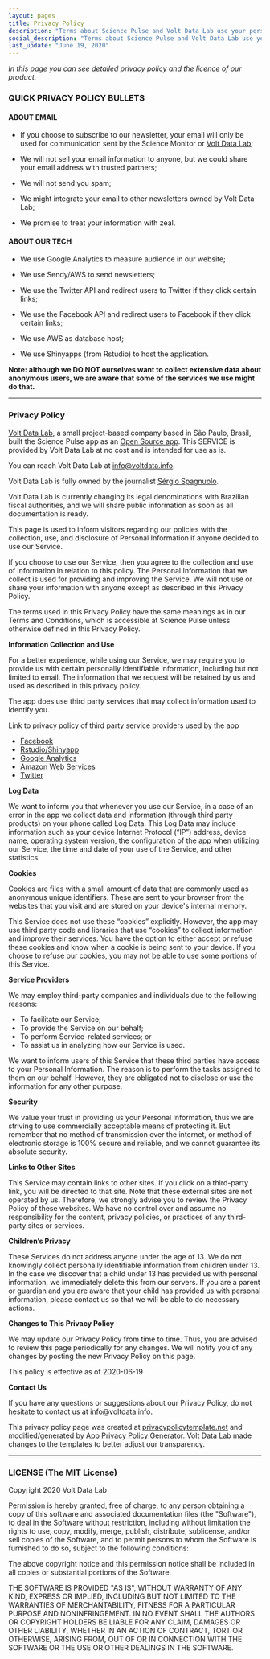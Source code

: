 ```yaml
---
layout: pages
title: Privacy Policy
description: "Terms about Science Pulse and Volt Data Lab use your personal information."
social_description: "Terms about Science Pulse and Volt Data Lab use your personal information."
last_update: "June 19, 2020"
---
```


_In this page you can see detailed privacy policy and the licence of our product._

### QUICK PRIVACY POLICY BULLETS

#### ABOUT EMAIL  

- If you choose to subscribe to our newsletter, your email will only be used for communication sent by the Science Monitor or [Volt Data Lab](www.voltdata.info);

- We will not sell your email information to anyone, but we could share your email address with trusted partners;

- We will not send you spam;

- We might integrate your email to other newsletters owned by Volt Data Lab;

- We promise to treat your information with zeal.

#### ABOUT OUR TECH

- We use Google Analytics to measure audience in our website;

- We use Sendy/AWS to send newsletters;

- We use the Twitter API and redirect users to Twitter if they click certain links;

- We use the Facebook API and redirect users to Facebook if they click certain links;

- We use AWS as database host;

- We use Shinyapps (from Rstudio) to host the application.

**Note: although we DO NOT ourselves want to collect extensive data about anonymous users, we are aware that some of the services we use might do that.**

<hr>

### Privacy Policy

[Volt Data Lab](www.voltdata.info), a small project-based company based in São Paulo, Brasil, built the Science Pulse app as an [Open Source app](https://github.com/voltdatalab/science_monitor-public). This SERVICE is provided by Volt Data Lab at no cost and is intended for use as is.

You can reach Volt Data Lab at [info@voltdata.info](mailto:info@voltdata.info).

Volt Data Lab is fully owned by the journalist [Sérgio Spagnuolo](https://www.linkedin.com/in/sergiospagnuolo/).

Volt Data Lab is currently changing its legal denominations with Brazilian fiscal authorities, and we will share public information as soon as all documentation is ready.

This page is used to inform visitors regarding our policies with the collection, use, and disclosure of Personal Information if anyone decided to use our Service.

If you choose to use our Service, then you agree to the collection and use of information in relation to this policy. The Personal Information that we collect is used for providing and improving the Service. We will not use or share your information with anyone except as described in this Privacy Policy.

The terms used in this Privacy Policy have the same meanings as in our Terms and Conditions, which is accessible at Science Pulse unless otherwise defined in this Privacy Policy.

**Information Collection and Use**

For a better experience, while using our Service, we may require you to provide us with certain personally identifiable information, including but not limited to email. The information that we request will be retained by us and used as described in this privacy policy.

The app does use third party services that may collect information used to identify you.

Link to privacy policy of third party service providers used by the app

*   [Facebook](https://www.facebook.com/about/privacy/update/printable)
*   [Rstudio/Shinyapp](https://rstudio.com/about/privacy-policy/)
*   [Google Analytics](https://policies.google.com/privacy?hl=en-US)
*   [Amazon Web Services](https://aws.amazon.com/pinpoint/data-privacy-compliance-faq/)
*   [Twitter](https://twitter.com/en/privacy)

**Log Data**

We want to inform you that whenever you use our Service, in a case of an error in the app we collect data and information (through third party products) on your phone called Log Data. This Log Data may include information such as your device Internet Protocol (“IP”) address, device name, operating system version, the configuration of the app when utilizing our Service, the time and date of your use of the Service, and other statistics.

**Cookies**

Cookies are files with a small amount of data that are commonly used as anonymous unique identifiers. These are sent to your browser from the websites that you visit and are stored on your device's internal memory.

This Service does not use these “cookies” explicitly. However, the app may use third party code and libraries that use “cookies” to collect information and improve their services. You have the option to either accept or refuse these cookies and know when a cookie is being sent to your device. If you choose to refuse our cookies, you may not be able to use some portions of this Service.

**Service Providers**

We may employ third-party companies and individuals due to the following reasons:

*   To facilitate our Service;
*   To provide the Service on our behalf;
*   To perform Service-related services; or
*   To assist us in analyzing how our Service is used.

We want to inform users of this Service that these third parties have access to your Personal Information. The reason is to perform the tasks assigned to them on our behalf. However, they are obligated not to disclose or use the information for any other purpose.

**Security**

We value your trust in providing us your Personal Information, thus we are striving to use commercially acceptable means of protecting it. But remember that no method of transmission over the internet, or method of electronic storage is 100% secure and reliable, and we cannot guarantee its absolute security.

**Links to Other Sites**

This Service may contain links to other sites. If you click on a third-party link, you will be directed to that site. Note that these external sites are not operated by us. Therefore, we strongly advise you to review the Privacy Policy of these websites. We have no control over and assume no responsibility for the content, privacy policies, or practices of any third-party sites or services.

**Children’s Privacy**

These Services do not address anyone under the age of 13. We do not knowingly collect personally identifiable information from children under 13\. In the case we discover that a child under 13 has provided us with personal information, we immediately delete this from our servers. If you are a parent or guardian and you are aware that your child has provided us with personal information, please contact us so that we will be able to do necessary actions.

**Changes to This Privacy Policy**

We may update our Privacy Policy from time to time. Thus, you are advised to review this page periodically for any changes. We will notify you of any changes by posting the new Privacy Policy on this page.

This policy is effective as of 2020-06-19

**Contact Us**

If you have any questions or suggestions about our Privacy Policy, do not hesitate to contact us at [info@voltdata.info](mailto:info@voltdata.info).

This privacy policy page was created at [privacypolicytemplate.net](https://privacypolicytemplate.net) and modified/generated by [App Privacy Policy Generator](https://app-privacy-policy-generator.firebaseapp.com/). Volt Data Lab made changes to the templates to better adjust our transparency.

<hr>

### LICENSE (The MIT License)

Copyright 2020 Volt Data Lab

Permission is hereby granted, free of charge, to any person obtaining a copy of this software and associated documentation files (the "Software"), to deal in the Software without restriction, including without limitation the rights to use, copy, modify, merge, publish, distribute, sublicense, and/or sell copies of the Software, and to permit persons to whom the Software is furnished to do so, subject to the following conditions:

The above copyright notice and this permission notice shall be included in all copies or substantial portions of the Software.

THE SOFTWARE IS PROVIDED "AS IS", WITHOUT WARRANTY OF ANY KIND, EXPRESS OR IMPLIED, INCLUDING BUT NOT LIMITED TO THE WARRANTIES OF MERCHANTABILITY, FITNESS FOR A PARTICULAR PURPOSE AND NONINFRINGEMENT. IN NO EVENT SHALL THE AUTHORS OR COPYRIGHT HOLDERS BE LIABLE FOR ANY CLAIM, DAMAGES OR OTHER LIABILITY, WHETHER IN AN ACTION OF CONTRACT, TORT OR OTHERWISE, ARISING FROM, OUT OF OR IN CONNECTION WITH THE SOFTWARE OR THE USE OR OTHER DEALINGS IN THE SOFTWARE.
